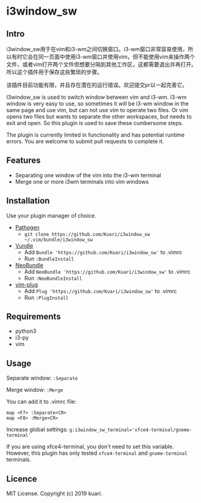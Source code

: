 # i3window_sw

## Intro

i3window_sw用于在vim和i3-wm之间切换窗口。i3-wm窗口非常容易使用，所以有时它会在同一页面中使用i3-wm窗口并使用vim，但不能使用vim来操作两个文件，或者vim打开两个文件但想要分隔到其他工作区，这都需要退出并再打开。所以这个插件用于保存这些繁琐的步骤。

该插件目前功能有限，并且存在潜在的运行错误。欢迎提交pr以一起完善它。

I3window_sw is used to switch window between vim and i3-wm. I3-wm window is very easy to use, so sometimes it will be i3-wm window in the same page and use vim, but can not use vim to operate two files. Or vim opens two files but wants to separate the other workspaces, but needs to exit and open. So this plugin is used to save these cumbersome steps.

The plugin is currently limited in functionality and has potential runtime errors. You are welcome to submit pull requests to complete it.

## Features

* Separating one window of the vim into the i3-wm terminal
* Merge one or more i3wm terminals into vim windows

## Installation

Use your plugin manager of choice.

- [Pathogen](https://github.com/tpope/vim-pathogen)
  - `git clone https://github.com/Kuari/i3window_sw ~/.vim/bundle/i3window_sw`
- [Vundle](https://github.com/gmarik/vundle)
  - Add `Bundle 'https://github.com/Kuari/i3window_sw'` to .vimrc
  - Run `:BundleInstall`
- [NeoBundle](https://github.com/Shougo/neobundle.vim)
  - Add `NeoBundle 'https://github.com/Kuari/i3window_sw'` to .vimrc
  - Run `:NeoBundleInstall`
- [vim-plug](https://github.com/junegunn/vim-plug)
  - Add `Plug 'https://github.com/Kuari/i3window_sw'` to .vimrc
  - Run `:PlugInstall`

## Requirements

* python3
* i3-py
* vim

## Usage

Separate window:
    `:Separate`

Merge window:
    `:Merge`

You can add it to .vimrc file:
```
map <F7> :Separate<CR>
map <F8> :Merge<CR>
```

Increase global settings:
    `g:i3window_sw_terminal='xfce4-terminal/gnome-terminal'`

If you are using xfce4-terminal, you don't need to set this variable. However, this plugin has only tested `xfce4-terminal` and `gnome-terminal` terminals.



## Licence

MIT License. Copyright (c) 2019 kuari.
